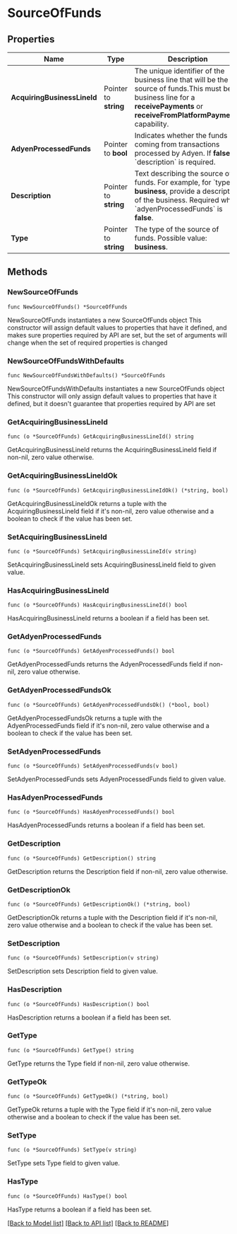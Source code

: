 # SourceOfFunds

## Properties

Name | Type | Description | Notes
------------ | ------------- | ------------- | -------------
**AcquiringBusinessLineId** | Pointer to **string** | The unique identifier of the business line that will be the source of funds.This must be a business line for a **receivePayments** or **receiveFromPlatformPayments** capability. | [optional] 
**AdyenProcessedFunds** | Pointer to **bool** | Indicates whether the funds are coming from transactions processed by Adyen. If **false**, a &#x60;description&#x60; is required. | [optional] 
**Description** | Pointer to **string** | Text describing the source of funds. For example, for &#x60;type&#x60; **business**, provide a description of the business. Required when &#x60;adyenProcessedFunds&#x60; is **false**. | [optional] 
**Type** | Pointer to **string** | The type of the source of funds. Possible value: **business**. | [optional] 

## Methods

### NewSourceOfFunds

`func NewSourceOfFunds() *SourceOfFunds`

NewSourceOfFunds instantiates a new SourceOfFunds object
This constructor will assign default values to properties that have it defined,
and makes sure properties required by API are set, but the set of arguments
will change when the set of required properties is changed

### NewSourceOfFundsWithDefaults

`func NewSourceOfFundsWithDefaults() *SourceOfFunds`

NewSourceOfFundsWithDefaults instantiates a new SourceOfFunds object
This constructor will only assign default values to properties that have it defined,
but it doesn't guarantee that properties required by API are set

### GetAcquiringBusinessLineId

`func (o *SourceOfFunds) GetAcquiringBusinessLineId() string`

GetAcquiringBusinessLineId returns the AcquiringBusinessLineId field if non-nil, zero value otherwise.

### GetAcquiringBusinessLineIdOk

`func (o *SourceOfFunds) GetAcquiringBusinessLineIdOk() (*string, bool)`

GetAcquiringBusinessLineIdOk returns a tuple with the AcquiringBusinessLineId field if it's non-nil, zero value otherwise
and a boolean to check if the value has been set.

### SetAcquiringBusinessLineId

`func (o *SourceOfFunds) SetAcquiringBusinessLineId(v string)`

SetAcquiringBusinessLineId sets AcquiringBusinessLineId field to given value.

### HasAcquiringBusinessLineId

`func (o *SourceOfFunds) HasAcquiringBusinessLineId() bool`

HasAcquiringBusinessLineId returns a boolean if a field has been set.

### GetAdyenProcessedFunds

`func (o *SourceOfFunds) GetAdyenProcessedFunds() bool`

GetAdyenProcessedFunds returns the AdyenProcessedFunds field if non-nil, zero value otherwise.

### GetAdyenProcessedFundsOk

`func (o *SourceOfFunds) GetAdyenProcessedFundsOk() (*bool, bool)`

GetAdyenProcessedFundsOk returns a tuple with the AdyenProcessedFunds field if it's non-nil, zero value otherwise
and a boolean to check if the value has been set.

### SetAdyenProcessedFunds

`func (o *SourceOfFunds) SetAdyenProcessedFunds(v bool)`

SetAdyenProcessedFunds sets AdyenProcessedFunds field to given value.

### HasAdyenProcessedFunds

`func (o *SourceOfFunds) HasAdyenProcessedFunds() bool`

HasAdyenProcessedFunds returns a boolean if a field has been set.

### GetDescription

`func (o *SourceOfFunds) GetDescription() string`

GetDescription returns the Description field if non-nil, zero value otherwise.

### GetDescriptionOk

`func (o *SourceOfFunds) GetDescriptionOk() (*string, bool)`

GetDescriptionOk returns a tuple with the Description field if it's non-nil, zero value otherwise
and a boolean to check if the value has been set.

### SetDescription

`func (o *SourceOfFunds) SetDescription(v string)`

SetDescription sets Description field to given value.

### HasDescription

`func (o *SourceOfFunds) HasDescription() bool`

HasDescription returns a boolean if a field has been set.

### GetType

`func (o *SourceOfFunds) GetType() string`

GetType returns the Type field if non-nil, zero value otherwise.

### GetTypeOk

`func (o *SourceOfFunds) GetTypeOk() (*string, bool)`

GetTypeOk returns a tuple with the Type field if it's non-nil, zero value otherwise
and a boolean to check if the value has been set.

### SetType

`func (o *SourceOfFunds) SetType(v string)`

SetType sets Type field to given value.

### HasType

`func (o *SourceOfFunds) HasType() bool`

HasType returns a boolean if a field has been set.


[[Back to Model list]](../README.md#documentation-for-models) [[Back to API list]](../README.md#documentation-for-api-endpoints) [[Back to README]](../README.md)


